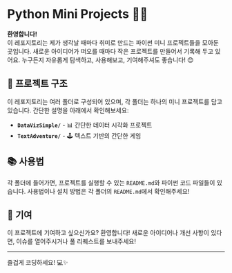 # Python Mini Projects 🐍✨

**환영합니다!**  
이 레포지토리는 제가 생각날 때마다 취미로 만드는 파이썬 미니 프로젝트들을 모아둔 곳입니다. 새로운 아이디어가 떠오를 때마다 작은 프로젝트를 만들어서 기록해 두고 있어요. 누구든지 자유롭게 탐색하고, 사용해보고, 기여해주셔도 좋습니다! 😊

## 📁 프로젝트 구조

이 레포지토리는 여러 폴더로 구성되어 있으며, 각 폴더는 하나의 미니 프로젝트를 담고 있습니다. 간단한 설명을 아래에서 확인해보세요:

- **`DataVizSimple/`** - 📊 간단한 데이터 시각화 프로젝트
- **`TextAdventure/`** - 🕹️ 텍스트 기반의 간단한 게임

## 📚 사용법

각 폴더에 들어가면, 프로젝트를 실행할 수 있는 `README.md`와 파이썬 코드 파일들이 있습니다. 사용법이나 설치 방법은 각 폴더의 `README.md`에서 확인해주세요!

## 🙌 기여

이 프로젝트에 기여하고 싶으신가요? 환영합니다! 새로운 아이디어나 개선 사항이 있다면, 이슈를 열어주시거나 풀 리퀘스트를 보내주세요!

---

즐겁게 코딩하세요! 💻✨
